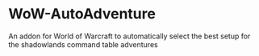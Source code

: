 # WoW-AutoAdventure
An addon for World of Warcraft to automatically select the best setup for the shadowlands command table adventures
